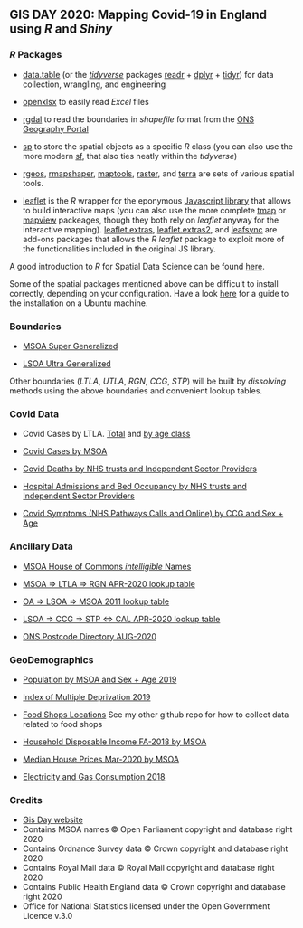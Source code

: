 ## GIS DAY 2020: Mapping Covid-19 in England using *R* and *Shiny*

### *R* Packages

 - [data.table](https://rdatatable.gitlab.io/data.table/) (or the [*tidyverse*](https://www.tidyverse.org/) packages [readr](https://readr.tidyverse.org/) + [dplyr](https://dplyr.tidyverse.org/) + [tidyr](https://tidyr.tidyverse.org/)) for data collection, wrangling, and engineering

 - [openxlsx](https://ycphs.github.io/openxlsx/index.html) to easily read *Excel* files
 
 - [rgdal](https://cloud.r-project.org/web/packages/rgdal/) to read the boundaries in *shapefile* format from the [ONS Geography Portal](https://geoportal.statistics.gov.uk/)

 - [sp](https://cloud.r-project.org/web/packages/sp/) to store the spatial objects as a specific *R* class (you can also use the more modern [sf](https://github.com/r-spatial/sf/), that also ties neatly within the *tidyverse*)

 - [rgeos](https://cloud.r-project.org/web/packages/rgeos/), [rmapshaper](https://github.com/ateucher/rmapshaper), [maptools](https://cloud.r-project.org/web/packages/maptools/), [raster](https://cran.r-project.org/web/packages/raster/index.html), and [terra](https://github.com/rspatial/terra) are sets of various spatial tools. 

 - [leaflet](http://rstudio.github.io/leaflet/) is the *R* wrapper for the eponymous [Javascript library](https://leafletjs.com/) that allows to build interactive maps (you can also use the more complete [tmap](https://github.com/mtennekes/tmap) or [mapview](https://github.com/r-spatial/mapview) packeages, though they both rely on *leaflet* anyway for the interactive mapping). [leaflet.extras](https://github.com/bhaskarvk/leaflet.extras), [leaflet.extras2](https://github.com/trafficonese/leaflet.extras2), and [leafsync](https://github.com/r-spatial/leafsync) are add-ons packages that allows the *R* *leaflet* package to exploit more of the functionalities included in the original JS library.

A good introduction to *R* for Spatial Data Science can be found [here](https://rspatial.org/intr/).  

Some of the spatial packages mentioned above can be difficult to install correctly, depending on your configuration. Have a look [here](https://github.com/lvalnegri/workshops-setup_-cloud_analytics_machine#install-linux-dependencies-for-r-packages) for a guide to the installation on a Ubuntu machine.

### Boundaries

 - [MSOA Super Generalized](https://opendata.arcgis.com/datasets/87aa4eb6393644768a5f85929cc704c2_0.zip)
 
 - [LSOA Ultra Generalized](https://opendata.arcgis.com/datasets/910f48f3c4b3400aa9eb0af9f8989bbe_0.zip) 
 
Other boundaries (*LTLA*, *UTLA*, *RGN*, *CCG*, *STP*) will be built by *dissolving* methods using the above boundaries and convenient lookup tables.
 

### Covid Data

 - Covid Cases by LTLA. [Total](https://coronavirus.data.gov.uk/downloads/csv/coronavirus-cases_latest.csv) and [by age class](https://coronavirus.data.gov.uk/downloads/demographic/cases/specimenDate_ageDemographic-stacked.csv)
 
 - [Covid Cases by MSOA](https://coronavirus.data.gov.uk/downloads/msoa_data/MSOAs_latest.csv)
 
 - [Covid Deaths by NHS trusts and Independent Sector Providers](https://www.england.nhs.uk/statistics/statistical-work-areas/covid-19-daily-deaths/)
 
 - [Hospital Admissions and Bed Occupancy by NHS trusts and Independent Sector Providers](https://www.england.nhs.uk/statistics/statistical-work-areas/covid-19-hospital-activity/)
 
 - [Covid Symptoms (NHS Pathways Calls and Online) by CCG and Sex + Age](https://digital.nhs.uk/data-and-information/publications/statistical/mi-potential-covid-19-symptoms-reported-through-nhs-pathways-and-111-online/latest/)
 

### Ancillary Data

 - [MSOA House of Commons *intelligible* Names](https://visual.parliament.uk/msoanames/static/MSOA-Names-1.7.csv)

 - [MSOA => LTLA => RGN APR-2020 lookup table](https://coronavirus.data.gov.uk/downloads/supplements/lookup_table.csv)

 - [OA => LSOA => MSOA 2011 lookup table](https://geoportal.statistics.gov.uk/datasets/output-area-to-lower-layer-super-output-area-to-middle-layer-super-output-area-to-local-authority-district-december-2011-lookup-in-england-and-wales)

 - [LSOA => CCG => STP <=> CAL APR-2020 lookup table](https://geoportal.statistics.gov.uk/datasets/lsoa-2011-to-clinical-commissioning-groups-to-sustainability-and-transformation-partnerships-april-2020-lookup-in-england)

 - [ONS Postcode Directory AUG-2020](https://geoportal.statistics.gov.uk/datasets/ons-postcode-directory-august-2020)


### GeoDemographics

 - [Population by MSOA and Sex + Age 2019](https://www.ons.gov.uk/peoplepopulationandcommunity/populationandmigration/populationestimates/datasets/middlesuperoutputareamidyearpopulationestimates)

 - [Index of Multiple Deprivation 2019](https://www.gov.uk/government/statistics/english-indices-of-deprivation-2019)

 - [Food Shops Locations]() See my other github repo for how to collect data related to food shops

 - [Household Disposable Income FA-2018 by MSOA](https://www.ons.gov.uk/employmentandlabourmarket/peopleinwork/earningsandworkinghours/datasets/smallareaincomeestimatesformiddlelayersuperoutputareasenglandandwales)

 - [Median House Prices Mar-2020 by MSOA](https://www.ons.gov.uk/peoplepopulationandcommunity/housing/datasets/hpssadataset2medianhousepricebymsoaquarterlyrollingyear)

 - [Electricity and Gas Consumption 2018](https://www.gov.uk/government/statistics/lower-and-middle-super-output-areas-gas-consumption)


### Credits

 - [Gis Day website](https://www.gisday.com/en-us/overview)
 - Contains MSOA names © Open Parliament copyright and database right 2020
 - Contains Ordnance Survey data © Crown copyright and database right 2020
 - Contains Royal Mail data © Royal Mail copyright and database right 2020
 - Contains Public Health England data © Crown copyright and database right 2020
 - Office for National Statistics licensed under the Open Government Licence v.3.0
 
